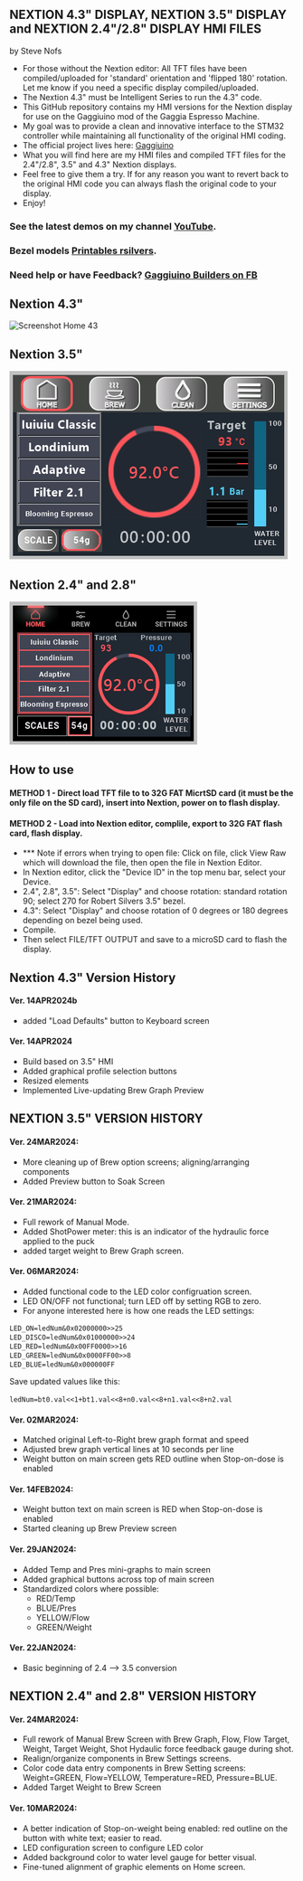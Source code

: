 
## NEXTION 4.3" DISPLAY, NEXTION 3.5" DISPLAY and NEXTION 2.4"/2.8" DISPLAY HMI FILES

by Steve Nofs
  - For those without the Nextion editor: All TFT files have been compiled/uploaded for 'standard' orientation and 'flipped 180' rotation. Let me know if you need a specific display compiled/uploaded.
  - The Nextion 4.3" must be Intelligent Series to run the 4.3" code.
  - This GitHub repository contains my HMI versions for the Nextion display for use on the Gaggiuino mod of the Gaggia Espresso Machine.
  - My goal was to provide a clean and innovative interface to the STM32 controller while maintaining all functionality of the original HMI coding.
  - The official project lives here: [Gaggiuino](https://gaggiuino.github.io/#/)
  - What you will find here are my HMI files and compiled TFT files for the 2.4"/2.8", 3.5" and 4.3" Nextion displays.
  - Feel free to give them a try. If for any reason you want to revert back to the original HMI code you can always flash the original code to your display.
  - Enjoy!

### See the latest demos on my channel  [YouTube](https://www.youtube.com/@stevenofs8795).
### Bezel models [Printables rsilvers](https://www.printables.com/model/487643-gaggiuino-24-28-and-35-nextion-display-housing).

### Need help or have Feedback?  [Gaggiuino Builders on FB](https://www.facebook.com/groups/5362374853865845)

 
## Nextion 4.3"

   ![Screenshot Home 43](https://github.com/SteveNofs/Gaggiuino_35/assets/162605333/bda699cc-7143-4f21-a3b8-86ed56de920f)
  
## Nextion 3.5"

![Screenshot Home 35](<Pics/Screenshot Home.png>)

## Nextion 2.4" and 2.8"

![Screenshot Home 24](<Pics/Screenshot Home-1.png>)


## How to use
#### METHOD 1 - Direct load TFT file to to 32G FAT MicrtSD card (it must be the only file on the SD card), insert into Nextion, power on to flash display.
#### METHOD 2 - Load into Nextion editor, complile, export to 32G FAT flash card, flash display.
- *** Note if errors when trying to open file: Click on file, click View Raw which will download the file, then open the file in Nextion Editor.
- In Nextion editor, click the "Device ID" in the top menu bar, select your Device. 
- 2.4", 2.8", 3.5": Select "Display" and choose rotation: standard rotation 90; select 270 for Robert Silvers 3.5" bezel.
- 4.3": Select "Display" and choose rotation of 0 degrees or 180 degrees depending on bezel being used.
- Compile. 
- Then select FILE/TFT OUTPUT and save to a microSD card to flash the display.


## Nextion 4.3" Version History


#### Ver. 14APR2024b
- added "Load Defaults" button to Keyboard screen


#### Ver. 14APR2024
- Build based on 3.5" HMI
- Added graphical profile selection buttons
- Resized elements
- Implemented Live-updating Brew Graph Preview



## NEXTION 3.5" VERSION HISTORY #####

#### Ver. 24MAR2024:

- More cleaning up of Brew option screens; aligning/arranging components
- Added Preview button to Soak Screen

#### Ver. 21MAR2024:

- Full rework of  Manual Mode.
- Added ShotPower meter: this is an indicator of the hydraulic force applied to the puck
- added target weight to Brew Graph screen. 

#### Ver. 06MAR2024:

- Added functional code to the LED color configruation screen.
- LED ON/OFF not functional; turn LED off by setting RGB to zero.
- For anyone interested here is how one reads the LED settings:
```
LED_ON=ledNum&0x02000000>>25
LED_DISCO=ledNum&0x01000000>>24
LED_RED=ledNum&0x00FF0000>>16
LED_GREEN=ledNum&0x0000FF00>>8
LED_BLUE=ledNum&0x000000FF
```

Save updated values like this:

`ledNum=bt0.val<<1+bt1.val<<8+n0.val<<8+n1.val<<8+n2.val`


#### Ver. 02MAR2024:
- Matched original Left-to-Right brew graph format and speed
- Adjusted brew graph vertical lines at 10 seconds per line
- Weight button on main screen gets RED outline when Stop-on-dose is enabled


#### Ver. 14FEB2024:
- Weight button text on main screen is RED when Stop-on-dose is enabled
- Started cleaning up Brew Preview screen


#### Ver. 29JAN2024:
- Added Temp and Pres mini-graphs to main screen
- Added graphical buttons across top of main screen
- Standardized colors where possible: 
    - RED/Temp
    - BLUE/Pres
    - YELLOW/Flow
    - GREEN/Weight


#### Ver. 22JAN2024:
- Basic beginning of 2.4 --> 3.5 conversion

## NEXTION 2.4" and 2.8" VERSION HISTORY ####

#### Ver. 24MAR2024:

- Full rework of Manual Brew Screen with Brew Graph, Flow, Flow Target, Weight, Target Weight, Shot Hydaulic force feedback gauge during shot.
- Realign/organize components in Brew Settings screens.
- Color code data entry components in Brew Setting screens: Weight=GREEN, Flow=YELLOW, Temperature=RED, Pressure=BLUE.
- Added Target Weight to Brew Screen

#### Ver. 10MAR2024:
- A better indication of Stop-on-weight being enabled: red outline on the button with white text; easier to read. 
- LED configuration screen to configure LED color
- Added background color to water level gauge for better visual.
- Fine-tuned alignment of graphic elements on Home screen.






